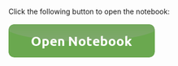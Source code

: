 
<html>
   <body>
      <br>Click the following button to open the notebook:<br><br>
      <a href="https://nbviewer.jupyter.org/github/panayiotiska/Revenue-Intention-Classification-Imbalanced-classes/blob/main/Revenue-Intention-Classification-%28Imbalanced-classes%29.ipynb">
         <img alt="start" src="button_open_notebook.png">
      </a>
   </body>
</html>
